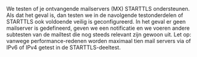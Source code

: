 We testen of je ontvangende mailservers (MX) STARTTLS ondersteunen. Als dat het geval is, dan testen we in de navolgende testonderdelen of STARTTLS ook voldoende veilig is geconfigureerd. In het geval er geen mailserver is gedefineerd, geven we een notificatie en we voeren andere subtesten van de mailtest die nog steeds relevant zijn gewoon uit. Let op: vanwege performance-redenen worden maximaal tien mail servers via of IPv6 of IPv4 getest in de STARTTLS-deeltest.
